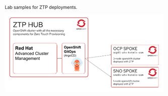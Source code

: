 Lab samples for ZTP deployments.

![Lab Overview](docs/images/lab-overview.png?raw=true "Lab Overview")

